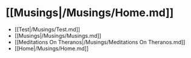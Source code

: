 # [[Musings|/Musings/Home.md]]
 * [[Test|/Musings/Test.md]]
 * [[Musings|/Musings/Musings.md]]
 * [[Meditations On Theranos|/Musings/Meditations On Theranos.md]]
 * [[Home|/Musings/Home.md]]
